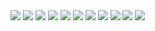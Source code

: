 
<image src="https://i.imgur.com/tvNXGfJ.jpg" />
<image src="https://i.imgur.com/9sjwFjC.jpg" />
<image src="https://i.imgur.com/IJefrEq.jpg" />
<image src="https://i.imgur.com/AX6Dpel.jpg" />
<image src="https://i.imgur.com/9a3rOHN.jpg" />
<image src="https://i.imgur.com/D0oF4kG.jpg" />
<image src="https://i.imgur.com/VLTnDMC.jpg" />
<image src="https://i.imgur.com/MjEnAns.jpg" />
<image src="https://i.imgur.com/4X33hbl.jpg" />
<image src="https://i.imgur.com/b4bOg3t.jpg" />
<image src="https://i.imgur.com/rlavI4c.jpg" />
